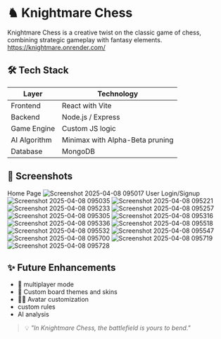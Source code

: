 
# ♞ Knightmare Chess

Knightmare Chess is a creative twist on the classic game of chess, combining strategic gameplay with fantasy elements.
https://knightmare.onrender.com/
## 🛠️ Tech Stack

| Layer         | Technology                        |
|---------------|-----------------------------------|
| Frontend      | React with Vite                   |
| Backend       | Node.js / Express                 |
| Game Engine   | Custom JS logic                   |
| AI Algorithm  | Minimax with Alpha-Beta pruning   |
| Database      | MongoDB                           |

## 📸 Screenshots
Home Page
![Screenshot 2025-04-08 095017](https://github.com/user-attachments/assets/53c00d4e-5d54-421f-a514-69087647d818)
User Login/Signup
![Screenshot 2025-04-08 095035](https://github.com/user-attachments/assets/991cf0a4-9cdf-4b18-996c-72b0d234c62d)
![Screenshot 2025-04-08 095221](https://github.com/user-attachments/assets/4ae6b363-c5f0-4e7b-bcbd-118b4c112b1d)
![Screenshot 2025-04-08 095233](https://github.com/user-attachments/assets/3774d070-fe28-48d3-900b-ba2d6871b334)
![Screenshot 2025-04-08 095257](https://github.com/user-attachments/assets/48c48094-f219-4de4-8277-61d8f4b7af54)
![Screenshot 2025-04-08 095305](https://github.com/user-attachments/assets/5b11d648-1d4d-4b9b-85ac-f29c4f01a81f)
![Screenshot 2025-04-08 095316](https://github.com/user-attachments/assets/bd7a2617-be39-4324-a7cb-f5248ce35a49)
![Screenshot 2025-04-08 095336](https://github.com/user-attachments/assets/612c215c-902f-443b-87aa-34905a475457)
![Screenshot 2025-04-08 095518](https://github.com/user-attachments/assets/b6366836-eea7-4aa0-b3cc-c72fee6f68ec)
![Screenshot 2025-04-08 095532](https://github.com/user-attachments/assets/d241384a-d756-4adf-968e-680d00a5c7b1)
![Screenshot 2025-04-08 095547](https://github.com/user-attachments/assets/eac7c0d5-4dea-4cfa-95c4-f83a6fb598fb)
![Screenshot 2025-04-08 095700](https://github.com/user-attachments/assets/2bc91709-3357-4c5a-bec3-083466b4089d)
![Screenshot 2025-04-08 095719](https://github.com/user-attachments/assets/d11cd7a9-ff58-4e3e-a1d6-8b57a53fa215)
![Screenshot 2025-04-08 095728](https://github.com/user-attachments/assets/43a5b852-15af-47fd-ad60-8269ec74a517)

## ✨ Future Enhancements

- 💬 multiplayer mode
- 🧱 Custom board themes and skins
- 🧑‍🎨 Avatar customization
- custom rules
- AI analysis

> 💡 _"In Knightmare Chess, the battlefield is yours to bend."_  

